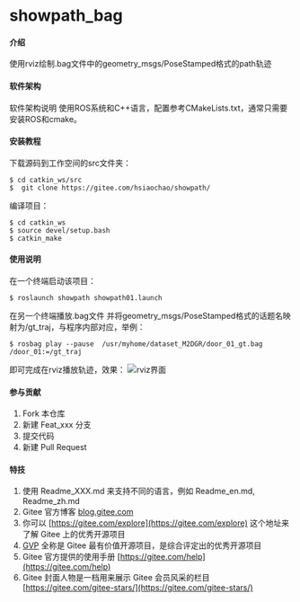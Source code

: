 # showpath_bag

#### 介绍
使用rviz绘制.bag文件中的geometry_msgs/PoseStamped格式的path轨迹

#### 软件架构
软件架构说明
使用ROS系统和C++语言，配置参考CMakeLists.txt，通常只需要安装ROS和cmake。

#### 安装教程

下载源码到工作空间的src文件夹：
```
$ cd catkin_ws/src
$  git clone https://gitee.com/hsiaochao/showpath/
```
编译项目：
```
$ cd catkin_ws
$ source devel/setup.bash
$ catkin_make
```

#### 使用说明
在一个终端启动该项目：
```
$ roslaunch showpath showpath01.launch
```
在另一个终端播放.bag文件
并将geometry_msgs/PoseStamped格式的话题名映射为/gt_traj，与程序内部对应，举例：
```
$ rosbag play --pause  /usr/myhome/dataset_M2DGR/door_01_gt.bag /door_01:=/gt_traj
```
即可完成在rviz播放轨迹，效果：
![rviz界面](https://foruda.gitee.com/images/1701418087474155652/d36dce14_10693581.png "屏幕截图")

#### 参与贡献

1.  Fork 本仓库
2.  新建 Feat_xxx 分支
3.  提交代码
4.  新建 Pull Request


#### 特技

1.  使用 Readme\_XXX.md 来支持不同的语言，例如 Readme\_en.md, Readme\_zh.md
2.  Gitee 官方博客 [blog.gitee.com](https://blog.gitee.com)
3.  你可以 [https://gitee.com/explore](https://gitee.com/explore) 这个地址来了解 Gitee 上的优秀开源项目
4.  [GVP](https://gitee.com/gvp) 全称是 Gitee 最有价值开源项目，是综合评定出的优秀开源项目
5.  Gitee 官方提供的使用手册 [https://gitee.com/help](https://gitee.com/help)
6.  Gitee 封面人物是一档用来展示 Gitee 会员风采的栏目 [https://gitee.com/gitee-stars/](https://gitee.com/gitee-stars/)
